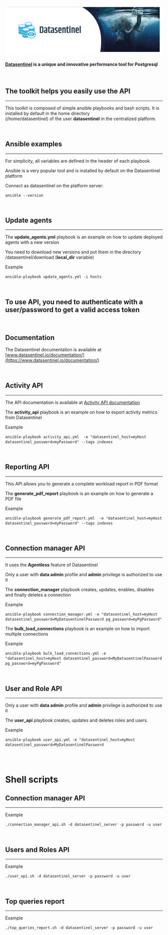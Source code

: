![Datasentinel](images/datasentinel-logo.jpg)

#### [Datasentinel](https://www.datasentinel.io) is a unique and innovative performance tool for Postgresql


<br>

## The toolkit helps you easily use the API
<hr>

This toolkit is composed of simple ansible playbooks and bash scripts. It is installed by default in the home directory  
(/home/datasentinel) of the user **datasentinel** in the centralized platform. 

<br>

## Ansible examples
<hr>

For simplicity, all variables are defined in the header of each playbook

Ansible is a very popular tool and is installed by default on the Datasentinel platform

Connect as datasentinel on the platform server:
```
ansible --version
```
<br>

## Update agents
<hr>

The **update_agents.yml** playbook is an example on how to update deployed agents with a new version 

You need to download new versions and put them in the directory /datasentinel/download (**local_dir** variable)

Example
```
ansible-playbook update_agents.yml -i hosts
```
<br>

## To use API, you need to authenticate with a user/password to get a valid access token

<br>

## Documentation

The Datasentinel documentation is available at [www.datasentinel.io/documentation/](https://www.datasentinel.io/documentation/)

<br>

## Activity API
<hr>

The API documentation is available at [Activity API documentation](https://doc.datasentinel.io/features/APIs.html)

The **activity_api** playbook is an example on how to export activity metrics from Datasentinel 

Example
```
ansible-playbook activity_api.yml  -e "datasentinel_host=myHost datasentinel_password=myPassword" --tags indexes
```

<br>

## Reporting API
<hr>

This API allows you to generate a complete workload report in PDF format

The **generate_pdf_report** playbook is an example on how to generate a PDF file

Example
```
ansible-playbook generate_pdf_report.yml  -e "datasentinel_host=myHost datasentinel_password=myPassword" --tags indexes
```

<br>

## Connection manager API 

<hr>

It uses the **Agentless** feature of Datasentinel

Only a user with **data admin** profile and **admin** privilege is authorized to use it

The **connection_manager** playbook creates, updates, enables, disables and finally deletes a connection

Example
```
ansible-playbook connection_manager.yml -e "datasentinel_host=myHost datasentinel_password=MyDatasentinelPassword pg_password=myPgPassword"
```

The **bulk_load_connections** playbook is an example on how to import multiple connections 

Example
```
ansible-playbook bulk_load_connections.yml -e "datasentinel_host=myHost datasentinel_password=MyDatasentinelPassword pg_password=myPgPassword"
```
<br>

## User and Role API 
<hr>

Only a user with **data admin** profile and **admin** privilege is authorized to use it

The **user_api** playbook creates, updates and deletes roles and users.

Example
```
ansible-playbook user_api.yml -e "datasentinel_host=myHost datasentinel_password=MyDatasentinelPassword 
```

<br>
<br>

# Shell scripts

## Connection manager API 
<hr>

Example
```
./connection_manager_api.sh -d datasentinel_server -p password -u user
```
<br>

## Users and Roles API 
<hr>

Example
```
./user_api.sh -d datasentinel_server -p password -u user
```
<br>

## Top queries report 
<hr>

Example
```
./top_queries_report.sh -d datasentinel_server -p password -u user
```